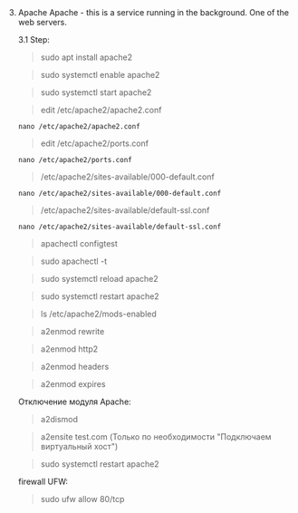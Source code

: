 
## ################################################################
3. Apache
Apache - this is a service running in the background. One of the web servers. 

   3.1 Step:
	 > sudo apt install apache2
  
	 > sudo systemctl enable apache2
  
	 > sudo systemctl start apache2
  
	 
	 > edit /etc/apache2/apache2.conf
  
	   nano /etc/apache2/apache2.conf
	   
	 > edit /etc/apache2/ports.conf
  
	   nano /etc/apache2/ports.conf
	   	 
	 > /etc/apache2/sites-available/000-default.conf
  
	   nano /etc/apache2/sites-available/000-default.conf
	   
	 > /etc/apache2/sites-available/default-ssl.conf
  
	   nano /etc/apache2/sites-available/default-ssl.conf   


	 > apachectl configtest
  
	 > sudo apachectl -t
  
	 > sudo systemctl reload apache2
  
	 > sudo systemctl restart apache2
  
	 > ls /etc/apache2/mods-enabled
  


   > a2enmod rewrite
   
	 > a2enmod http2
   
	 > a2enmod headers
   
	 > a2enmod expires

	 Отключение модуля Apache:

	 > a2dismod 
	 
	 
	 > a2ensite test.com (Только по необходимости "Подключаем виртуальный хост")
  
	 > sudo systemctl restart apache2


   firewall UFW:
   
     > sudo ufw allow 80/tcp
